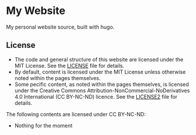 # My Website

My personal website source, built with hugo.

## License

- The code and general structure of this website are licensed under the MIT License. See the [LICENSE](LICENSE) file for details.
- By default, content is licensed under the MIT License unless otherwise noted within the pages themselves.
- Some pecific content, as noted within the pages themselves, is licensed under the Creative Commons Attribution-NonCommercial-NoDerivatives 4.0 International (CC BY-NC-ND) licence.
  See the [LICENSE2](LICENSE2) file for details.
  

The following contents are licensed under CC BY-NC-ND:
  - Nothing for the moment
